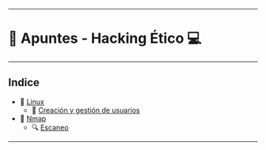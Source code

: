 ***
# :file_folder: Apuntes - Hacking Ético :computer:
***
## Indice
- :scroll: [Linux](https://github.com/w0lfst/Apuntes/tree/main/Linux)
    - :busts_in_silhouette: [Creación y gestión de usuarios](https://github.com/w0lfst/Apuntes/blob/main/Linux/Creacion%20y%20gestion%20de%20usuarios.md#filtrar-contenido-arhivo)
- :eyes: [Nmap](https://github.com/w0lfst/Apuntes/tree/main/nmap)
    - :mag: [Escaneo](https://github.com/w0lfst/Apuntes/blob/main/nmap/Escaneo%20de%20puertos.md#escanear-puertos)
***